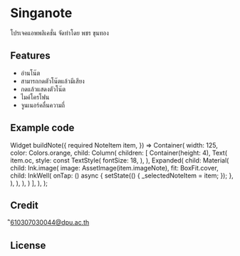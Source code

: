 # Singanote 
โปรเจคแอพพลิเคชั่น จัดทำโดย พชร ขุนทอง
## Features
* อ่านโน๊ต
* สามารถกดตัวโน๊ตแล้วมีเสียง
* กดแล้วแสดงตัวโน๊ต
* ไมค์โครโฟน
* จูนเนอร์คลื่นความถี่
## Example code 

Widget buildNote({
    required NoteItem item,
  }) =>
      Container(
        width: 125,
        color: Colors.orange,
        child: Column(
          children: [
            Container(height: 4),
            Text(
              item.oc,
              style: const TextStyle(
                fontSize: 18,
              ),
            ),
            Expanded(
              child: Material(
                child: Ink.image(
                  image: AssetImage(item.imageNote),
                  fit: BoxFit.cover,
                  child: InkWell(
                    onTap: () async {
                      setState(() {
                        _selectedNoteItem = item;
                      });
                    },
                  ),
                ),
              ),
            )
          ],
        ),
      );

## Credit
ิิ610307030044@dpu.ac.th
## License

























<!-- # flutter_application_singanote

A new Flutter project.

## Getting Started

This project is a starting point for a Flutter application.

A few resources to get you started if this is your first Flutter project:

- [Lab: Write your first Flutter app](https://flutter.dev/docs/get-started/codelab)
- [Cookbook: Useful Flutter samples](https://flutter.dev/docs/cookbook)

For help getting started with Flutter, view our
[online documentation](https://flutter.dev/docs), which offers tutorials,
samples, guidance on mobile development, and a full API reference. -->
